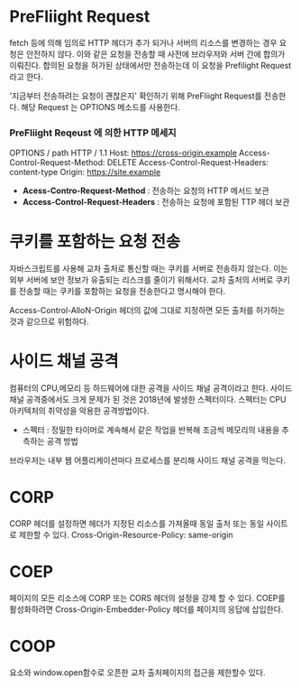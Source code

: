# PreFliight Request

fetch 등에 의해 임의로 HTTP 헤더가 추가 되거나 서버의 리소스를 변경하는 경우 요청은 안전하지 않다.
이와 같은 요청을 전송할 때 사전에 브라우저와 서버 간에 합의가 이뤄진다.
합의된 요청을 허가된 상태에서만 전송하는데 이 요청을 Prefilight Request 라고 한다.

'지금부터 전송하려는 요청이 괜찮은지' 확인하기 위해 PreFliight Request를 전송한다.
해당 Request 는 OPTIONS 메소드를 사용한다.

### PreFliight Reqeust 에 의한 HTTP 메세지

OPTIONS / path HTTP / 1.1
Host: https://cross-origin.example
Access-Control-Request-Method: DELETE
Access-Control-Request-Headers: content-type
Origin: https://site.example

- **Acess-Contro-Request-Method** : 전송하는 요청의 HTTP 메서드 보관
- **Access-Control-Request-Headers** : 전송하는 요청에 포함된 TTP 헤더 보관

# 쿠키를 포함하는 요청 전송

자바스크립트를 사용해 교차 출처로 통신할 때는 쿠키를 서버로 전송하지 않는다. 이는 외부 서버에 보안 정보가 유출되는 리스크를 줄이기 위해서다.
교차 출처의 서버로 쿠키를 전송할 때는 쿠키를 포함하는 요청을 전송한다고 명시해야 한다.

Access-Control-AlloN-Origin 헤더의 값에 그대로 지정하면 모든 출처를 허가하는 것과 같으므로 위험하다.

# 사이드 채널 공격

컴퓨터의 CPU,메모리 등 하드웨어에 대한 공격을 사이드 채널 공격이라고 한다.
사이드 채널 공격중에서도 크게 문제가 된 것은 2018년에 발생한 스펙터이다.
스펙터는 CPU 아키텍처의 취약성을 악용한 공격방법이다.

- 스펙터 : 정밀한 타이머로 계속해서 같은 작업을 반복해 조금씩 메모리의 내용을 추측하는 공격 방법

브라우저는 내부 웹 어플리케이션마다 프로세스를 분리해 사이드 채널 공격을 막는다.

# CORP

CORP 헤더를 설정하면 헤더가 지정된 리소스를 가져올때 동일 출처 또는 동일 사이트로 제한할 수 있다.
Cross-Origin-Resource-Policy: same-origin

# COEP

페이지의 모든 리소스에 CORP 또는 CORS 헤더의 설정을 강제 할 수 있다.
COEP를 활성화하려면 Cross-Origin-Embedder-Policy 헤더를 페이지의 응답에 삽입한다.

# COOP

<a> 요소와 window.open함수로 오픈한 교차 출처페이지의 접근을 제한할수 있다.
